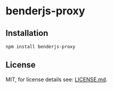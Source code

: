 # benderjs-proxy

## Installation

```
npm install benderjs-proxy
```

## License

MIT, for license details see: [LICENSE.md](https://github.com/benderjs/benderjs-jquery/blob/master/LICENSE.md).
